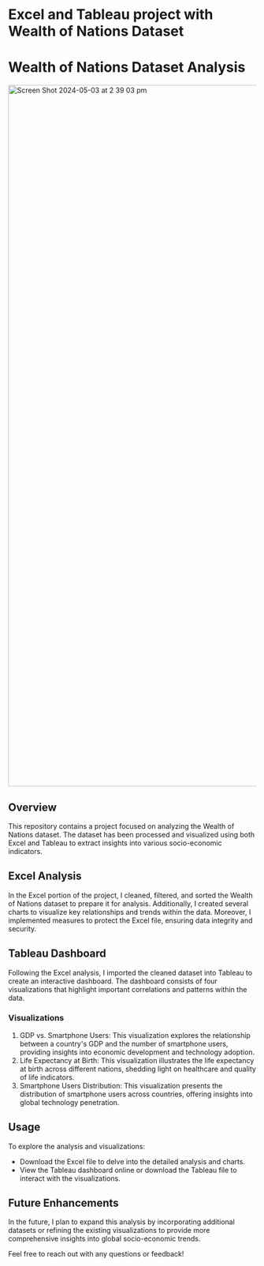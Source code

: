 # Excel and Tableau project with Wealth of Nations Dataset
# Wealth of Nations Dataset Analysis
<img width="1422" alt="Screen Shot 2024-05-03 at 2 39 03 pm" src="https://github.com/vrispin/Excel-and-Tableau-product-with-Wealth-of-Nations-Dataset/assets/168829883/b7198afd-3dc9-4f61-85f9-62f678355724">

## Overview
This repository contains a project focused on analyzing the Wealth of Nations dataset. The dataset has been processed and visualized using both Excel and Tableau to extract insights into various socio-economic indicators.

## Excel Analysis
In the Excel portion of the project, I cleaned, filtered, and sorted the Wealth of Nations dataset to prepare it for analysis. Additionally, I created several charts to visualize key relationships and trends within the data. Moreover, I implemented measures to protect the Excel file, ensuring data integrity and security.

## Tableau Dashboard
Following the Excel analysis, I imported the cleaned dataset into Tableau to create an interactive dashboard. The dashboard consists of four visualizations that highlight important correlations and patterns within the data.

### Visualizations
1. GDP vs. Smartphone Users: This visualization explores the relationship between a country's GDP and the number of smartphone users, providing insights into economic development and technology adoption.
2. Life Expectancy at Birth: This visualization illustrates the life expectancy at birth across different nations, shedding light on healthcare and quality of life indicators.
3. Smartphone Users Distribution: This visualization presents the distribution of smartphone users across countries, offering insights into global technology penetration.

## Usage
To explore the analysis and visualizations:
- Download the Excel file to delve into the detailed analysis and charts.
- View the Tableau dashboard online or download the Tableau file to interact with the visualizations.

## Future Enhancements
In the future, I plan to expand this analysis by incorporating additional datasets or refining the existing visualizations to provide more comprehensive insights into global socio-economic trends.

Feel free to reach out with any questions or feedback!

